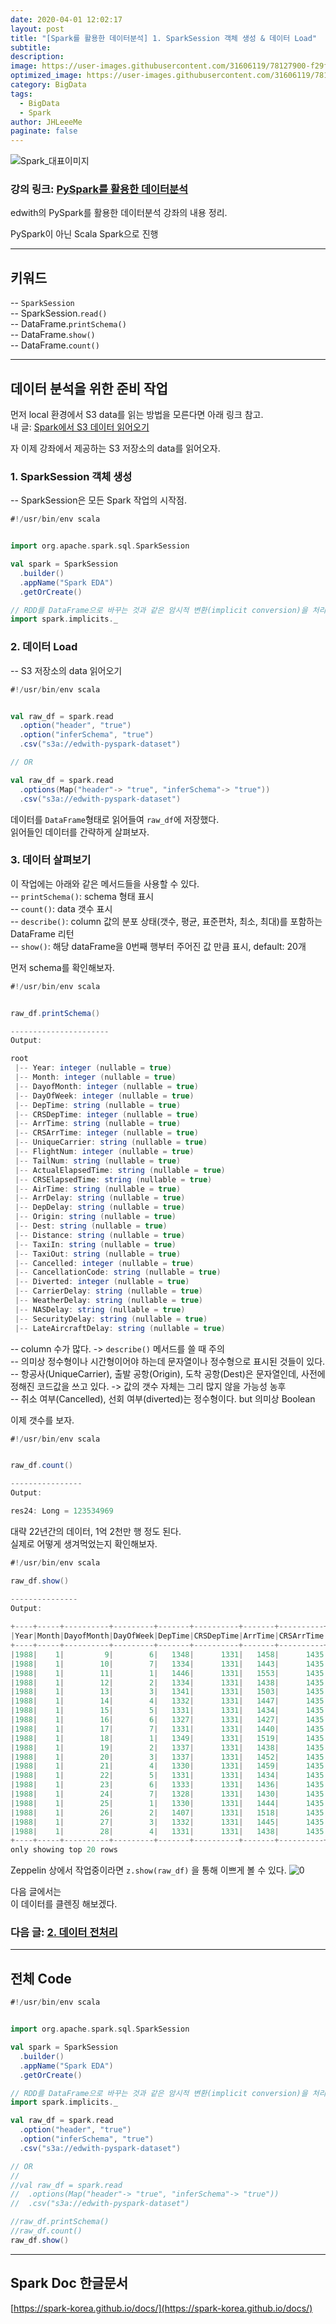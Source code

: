 ```yaml
---
date: 2020-04-01 12:02:17
layout: post
title: "[Spark를 활용한 데이터분석] 1. SparkSession 객체 생성 & 데이터 Load"
subtitle:
description:
image: https://user-images.githubusercontent.com/31606119/78127900-f29f8380-744f-11ea-8a9c-664efe56712f.jpeg
optimized_image: https://user-images.githubusercontent.com/31606119/78127900-f29f8380-744f-11ea-8a9c-664efe56712f.jpeg
category: BigData
tags:
  - BigData
  - Spark
author: JHLeeeMe
paginate: false
---
```


![Spark_대표이미지](https://user-images.githubusercontent.com/31606119/78127900-f29f8380-744f-11ea-8a9c-664efe56712f.jpeg)
### 강의 링크: [PySpark를 활용한 데이터분석](https://www.edwith.org/sparktutorial)
edwith의 PySpark를 활용한 데이터분석 강좌의 내용 정리.  

PySpark이 아닌 Scala Spark으로 진행

---

## 키워드
-- ```SparkSession```  
-- SparkSession.```read()```  
-- DataFrame.```printSchema()```  
-- DataFrame.```show()```  
-- DataFrame.```count()```

---

## 데이터 분석을 위한 준비 작업

먼저 local 환경에서 S3 data를 읽는 방법을 모른다면 아래 링크 참고.  
내 글: [Spark에서 S3 데이터 읽어오기](https://jhleeeme.github.io/read-aws-s3-data-on-spark/)

자 이제 강좌에서 제공하는 S3 저장소의 data를 읽어오자.   

### 1. SparkSession 객체 생성
-- SparkSession은 모든 Spark 작업의 시작점.  
```scala
#!/usr/bin/env scala


import org.apache.spark.sql.SparkSession

val spark = SparkSession
  .builder() 
  .appName("Spark EDA") 
  .getOrCreate()

// RDD를 DataFrame으로 바꾸는 것과 같은 암시적 변환(implicit conversion)을 처리하기 위해
import spark.implicits._
```

### 2. 데이터 Load
-- S3 저장소의 data 읽어오기
```scala
#!/usr/bin/env scala


val raw_df = spark.read
  .option("header", "true")
  .option("inferSchema", "true")
  .csv("s3a://edwith-pyspark-dataset")

// OR

val raw_df = spark.read
  .options(Map("header"-> "true", "inferSchema"-> "true"))
  .csv("s3a://edwith-pyspark-dataset")
```
데이터를 ```DataFrame```형태로 읽어들여 ```raw_df```에 저장했다.  
읽어들인 데이터를 간략하게 살펴보자.  

### 3. 데이터 살펴보기
이 작업에는 아래와 같은 메서드들을 사용할 수 있다.  
-- ```printSchema()```: schema 형태 표시  
-- ```count()```: data 갯수 표시  
-- ```describe()```: column 값의 분포 상태(갯수, 평균, 표준편차, 최소, 최대)를 포함하는 DataFrame 리턴  
-- ```show()```: 해당 dataFrame을 0번째 행부터 주어진 값 만큼 표시, default: 20개

먼저 schema를 확인해보자.
```scala
#!/usr/bin/env scala


raw_df.printSchema()

----------------------
Output:

root
 |-- Year: integer (nullable = true)
 |-- Month: integer (nullable = true)
 |-- DayofMonth: integer (nullable = true)
 |-- DayOfWeek: integer (nullable = true)
 |-- DepTime: string (nullable = true)
 |-- CRSDepTime: integer (nullable = true)
 |-- ArrTime: string (nullable = true)
 |-- CRSArrTime: integer (nullable = true)
 |-- UniqueCarrier: string (nullable = true)
 |-- FlightNum: integer (nullable = true)
 |-- TailNum: string (nullable = true)
 |-- ActualElapsedTime: string (nullable = true)
 |-- CRSElapsedTime: string (nullable = true)
 |-- AirTime: string (nullable = true)
 |-- ArrDelay: string (nullable = true)
 |-- DepDelay: string (nullable = true)
 |-- Origin: string (nullable = true)
 |-- Dest: string (nullable = true)
 |-- Distance: string (nullable = true)
 |-- TaxiIn: string (nullable = true)
 |-- TaxiOut: string (nullable = true)
 |-- Cancelled: integer (nullable = true)
 |-- CancellationCode: string (nullable = true)
 |-- Diverted: integer (nullable = true)
 |-- CarrierDelay: string (nullable = true)
 |-- WeatherDelay: string (nullable = true)
 |-- NASDelay: string (nullable = true)
 |-- SecurityDelay: string (nullable = true)
 |-- LateAircraftDelay: string (nullable = true)
```
-- column 수가 많다. -> ```describe()``` 메서드를 쓸 때 주의  
-- 의미상 정수형이나 시간형이어야 하는데 문자열이나 정수형으로 표시된 것들이 있다.  
-- 항공사(UniqueCarrier), 출발 공항(Origin), 도착 공항(Dest)은 문자열인데, 사전에 정해진 코드값을 쓰고 있다. -> 값의 갯수 자체는 그리 많지 않을 가능성 농후  
-- 취소 여부(Cancelled), 선회 여부(diverted)는 정수형이다. but 의미상 Boolean

이제 갯수를 보자.
```scala
#!/usr/bin/env scala


raw_df.count()

----------------
Output:

res24: Long = 123534969
```

대략 22년간의 데이터, 1억 2천만 행 정도 된다.  
실제로 어떻게 생겨먹었는지 확인해보자.
```scala
#!/usr/bin/env scala

raw_df.show()

---------------
Output:
￼
+----+-----+----------+---------+-------+----------+-------+----------+-------------+---------+-------+-----------------+--------------+-------+--------+--------+------+----+--------+------+-------+---------+----------------+--------+------------+------------+--------+-------------+-----------------+
|Year|Month|DayofMonth|DayOfWeek|DepTime|CRSDepTime|ArrTime|CRSArrTime|UniqueCarrier|FlightNum|TailNum|ActualElapsedTime|CRSElapsedTime|AirTime|ArrDelay|DepDelay|Origin|Dest|Distance|TaxiIn|TaxiOut|Cancelled|CancellationCode|Diverted|CarrierDelay|WeatherDelay|NASDelay|SecurityDelay|LateAircraftDelay|
+----+-----+----------+---------+-------+----------+-------+----------+-------------+---------+-------+-----------------+--------------+-------+--------+--------+------+----+--------+------+-------+---------+----------------+--------+------------+------------+--------+-------------+-----------------+
|1988|    1|         9|        6|   1348|      1331|   1458|      1435|           PI|      942|     NA|               70|            64|     NA|      23|      17|   SYR| BWI|     273|    NA|     NA|        0|              NA|       0|          NA|          NA|      NA|           NA|               NA|
|1988|    1|        10|        7|   1334|      1331|   1443|      1435|           PI|      942|     NA|               69|            64|     NA|       8|       3|   SYR| BWI|     273|    NA|     NA|        0|              NA|       0|          NA|          NA|      NA|           NA|               NA|
|1988|    1|        11|        1|   1446|      1331|   1553|      1435|           PI|      942|     NA|               67|            64|     NA|      78|      75|   SYR| BWI|     273|    NA|     NA|        0|              NA|       0|          NA|          NA|      NA|           NA|               NA|
|1988|    1|        12|        2|   1334|      1331|   1438|      1435|           PI|      942|     NA|               64|            64|     NA|       3|       3|   SYR| BWI|     273|    NA|     NA|        0|              NA|       0|          NA|          NA|      NA|           NA|               NA|
|1988|    1|        13|        3|   1341|      1331|   1503|      1435|           PI|      942|     NA|               82|            64|     NA|      28|      10|   SYR| BWI|     273|    NA|     NA|        0|              NA|       0|          NA|          NA|      NA|           NA|               NA|
|1988|    1|        14|        4|   1332|      1331|   1447|      1435|           PI|      942|     NA|               75|            64|     NA|      12|       1|   SYR| BWI|     273|    NA|     NA|        0|              NA|       0|          NA|          NA|      NA|           NA|               NA|
|1988|    1|        15|        5|   1331|      1331|   1434|      1435|           PI|      942|     NA|               63|            64|     NA|      -1|       0|   SYR| BWI|     273|    NA|     NA|        0|              NA|       0|          NA|          NA|      NA|           NA|               NA|
|1988|    1|        16|        6|   1327|      1331|   1427|      1435|           PI|      942|     NA|               60|            64|     NA|      -8|      -4|   SYR| BWI|     273|    NA|     NA|        0|              NA|       0|          NA|          NA|      NA|           NA|               NA|
|1988|    1|        17|        7|   1331|      1331|   1440|      1435|           PI|      942|     NA|               69|            64|     NA|       5|       0|   SYR| BWI|     273|    NA|     NA|        0|              NA|       0|          NA|          NA|      NA|           NA|               NA|
|1988|    1|        18|        1|   1349|      1331|   1519|      1435|           PI|      942|     NA|               90|            64|     NA|      44|      18|   SYR| BWI|     273|    NA|     NA|        0|              NA|       0|          NA|          NA|      NA|           NA|               NA|
|1988|    1|        19|        2|   1337|      1331|   1438|      1435|           PI|      942|     NA|               61|            64|     NA|       3|       6|   SYR| BWI|     273|    NA|     NA|        0|              NA|       0|          NA|          NA|      NA|           NA|               NA|
|1988|    1|        20|        3|   1337|      1331|   1452|      1435|           PI|      942|     NA|               75|            64|     NA|      17|       6|   SYR| BWI|     273|    NA|     NA|        0|              NA|       0|          NA|          NA|      NA|           NA|               NA|
|1988|    1|        21|        4|   1330|      1331|   1459|      1435|           PI|      942|     NA|               89|            64|     NA|      24|      -1|   SYR| BWI|     273|    NA|     NA|        0|              NA|       0|          NA|          NA|      NA|           NA|               NA|
|1988|    1|        22|        5|   1331|      1331|   1434|      1435|           PI|      942|     NA|               63|            64|     NA|      -1|       0|   SYR| BWI|     273|    NA|     NA|        0|              NA|       0|          NA|          NA|      NA|           NA|               NA|
|1988|    1|        23|        6|   1333|      1331|   1436|      1435|           PI|      942|     NA|               63|            64|     NA|       1|       2|   SYR| BWI|     273|    NA|     NA|        0|              NA|       0|          NA|          NA|      NA|           NA|               NA|
|1988|    1|        24|        7|   1328|      1331|   1430|      1435|           PI|      942|     NA|               62|            64|     NA|      -5|      -3|   SYR| BWI|     273|    NA|     NA|        0|              NA|       0|          NA|          NA|      NA|           NA|               NA|
|1988|    1|        25|        1|   1330|      1331|   1444|      1435|           PI|      942|     NA|               74|            64|     NA|       9|      -1|   SYR| BWI|     273|    NA|     NA|        0|              NA|       0|          NA|          NA|      NA|           NA|               NA|
|1988|    1|        26|        2|   1407|      1331|   1518|      1435|           PI|      942|     NA|               71|            64|     NA|      43|      36|   SYR| BWI|     273|    NA|     NA|        0|              NA|       0|          NA|          NA|      NA|           NA|               NA|
|1988|    1|        27|        3|   1332|      1331|   1445|      1435|           PI|      942|     NA|               73|            64|     NA|      10|       1|   SYR| BWI|     273|    NA|     NA|        0|              NA|       0|          NA|          NA|      NA|           NA|               NA|
|1988|    1|        28|        4|   1331|      1331|   1438|      1435|           PI|      942|     NA|               67|            64|     NA|       3|       0|   SYR| BWI|     273|    NA|     NA|        0|              NA|       0|          NA|          NA|      NA|           NA|               NA|
+----+-----+----------+---------+-------+----------+-------+----------+-------------+---------+-------+-----------------+--------------+-------+--------+--------+------+----+--------+------+-------+---------+----------------+--------+------------+------------+--------+-------------+-----------------+
only showing top 20 rows
```

Zeppelin 상에서 작업중이라면 ```z.show(raw_df)``` 을 통해 이쁘게 볼 수 있다.
![0](https://user-images.githubusercontent.com/31606119/78145073-63a06480-746b-11ea-87f6-78c5efc12bb1.png)

다음 글에서는  
이 데이터를 클렌징 해보겠다.
### 다음 글: [2. 데이터 전처리](https://jhleeeme.github.io/edwith-using-spark-2/)

---

## 전체 Code
```scala
#!/usr/bin/env scala


import org.apache.spark.sql.SparkSession

val spark = SparkSession
  .builder() 
  .appName("Spark EDA") 
  .getOrCreate()

// RDD를 DataFrame으로 바꾸는 것과 같은 암시적 변환(implicit conversion)을 처리하기 위해
import spark.implicits._

val raw_df = spark.read
  .option("header", "true")
  .option("inferSchema", "true")
  .csv("s3a://edwith-pyspark-dataset")

// OR
//
//val raw_df = spark.read
//  .options(Map("header"-> "true", "inferSchema"-> "true"))
//  .csv("s3a://edwith-pyspark-dataset")

//raw_df.printSchema()
//raw_df.count()
raw_df.show()
```

---

## Spark Doc 한글문서                                                
[https://spark-korea.github.io/docs/](https://spark-korea.github.io/docs/)
